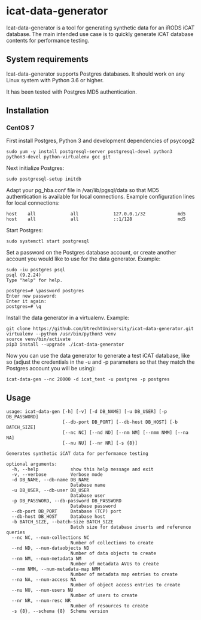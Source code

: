 # icat-data-generator

Icat-data-generator is a tool for generating synthetic data for an iRODS
iCAT database. The main intended use case is to quickly generate iCAT database
contents for performance testing.

## System requirements

Icat-data-generator supports Postgres databases. It should work on any Linux
system with Python 3.6 or higher.

It has been tested with Postgres MD5 authentication.

## Installation

### CentOS 7

First install Postgres, Python 3 and development dependencies of psycopg2

```
sudo yum -y install postgresql-server postgresql-devel python3 python3-devel python-virtualenv gcc git
```

Next initialize Postgres:

```
sudo postgresql-setup initdb
```

Adapt your pg\_hba.conf file in /var/lib/pgsql/data so that MD5 authentication is available for local
connections. Example configuration lines for local connections:

```
host    all             all             127.0.0.1/32            md5
host    all             all             ::1/128                 md5
```

Start Postgres:

```
sudo systemctl start postgresql
```

Set a password on the Postgres database account, or create another account
you would like to use for the data generator. Example:


```
sudo -iu postgres psql
psql (9.2.24)
Type "help" for help.

postgres=# \password postgres
Enter new password:
Enter it again:
postgres=# \q
```

Install the data generator in a virtualenv. Example:

```
git clone https://github.com/UtrechtUniversity/icat-data-generator.git
virtualenv --python /usr/bin/python3 venv
source venv/bin/activate
pip3 install --upgrade ./icat-data-generator
```

Now you can use the data generator to generate a test iCAT database, like
so (adjust the credentials in the -u and -p parameters so that they
match the Postgres account you will be using):

```
icat-data-gen --nc 20000 -d icat_test -u postgres -p postgres
```


## Usage

```
usage: icat-data-gen [-h] [-v] [-d DB_NAME] [-u DB_USER] [-p DB_PASSWORD]
                     [--db-port DB_PORT] [--db-host DB_HOST] [-b BATCH_SIZE]
                     [--nc NC] [--nd ND] [--nm NM] [--nmm NMM] [--na NA]
                     [--nu NU] [--nr NR] [-s {8}]

Generates synthetic iCAT data for performance testing

optional arguments:
  -h, --help            show this help message and exit
  -v, --verbose         Verbose mode
  -d DB_NAME, --db-name DB_NAME
                        Database name
  -u DB_USER, --db-user DB_USER
                        Database user
  -p DB_PASSWORD, --db-password DB_PASSWORD
                        Database password
  --db-port DB_PORT     Database (TCP) port
  --db-host DB_HOST     Database host
  -b BATCH_SIZE, --batch-size BATCH_SIZE
                        Batch size for database inserts and reference queries
  --nc NC, --num-collections NC
                        Number of collections to create
  --nd ND, --num-dataobjects ND
                        Number of data objects to create
  --nm NM, --num-metadata NM
                        Number of metadata AVUs to create
  --nmm NMM, --num-metadata-map NMM
                        Number of metadata map entries to create
  --na NA, --num-access NA
                        Number of object access entries to create
  --nu NU, --num-users NU
                        Number of users to create
  --nr NR, --num-resc NR
                        Number of resources to create
  -s {8}, --schema {8}  Schema version
```

